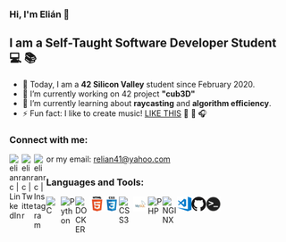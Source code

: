 ### Hi, I'm Elián 👋

## I am a Self-Taught Software Developer Student :computer: :books:
- :pushpin: Today, I am a **42 Silicon Valley** student since February 2020.
- 🔭 I’m currently working on 42 project **"cub3D"**
- 🌱 I’m currently learning about **raycasting** and **algorithm efficiency**.
- ⚡ Fun fact: I like to create music! [LIKE THIS] :musical_keyboard: :guitar: :headphones:

### Connect with me:
[<img align="left" alt="elianrc | LinkedIn" width="22px" src="https://cdn.jsdelivr.net/npm/simple-icons@v3/icons/linkedin.svg" />][linkedin]
[<img align="left" alt="elianrc | Twitter" width="22px" src="https://cdn.jsdelivr.net/npm/simple-icons@v3/icons/twitter.svg" />][twitter]
[<img align="left" alt="elianrc | Instagram" width="22px" src="https://cdn.jsdelivr.net/npm/simple-icons@v3/icons/instagram.svg" />][instagram]
or my email: relian41@yahoo.com
<br />

### Languages and Tools:

<img align="left" alt="C" width="26px" src="https://img.icons8.com/color/48/000000/c-programming.png"/>
<img align="left" alt="Python" width="26px" src="https://img.icons8.com/color/48/000000/python.png"/>
<img align="left" alt="DOCKER" width="26px" src="https://img.icons8.com/color/48/000000/docker.png"/>
<img align="left" alt="HTML5" width="26px" src="https://raw.githubusercontent.com/github/explore/80688e429a7d4ef2fca1e82350fe8e3517d3494d/topics/html/html.png" />
<img align="left" alt="CSS3" width="26px" src="https://raw.githubusercontent.com/github/explore/80688e429a7d4ef2fca1e82350fe8e3517d3494d/topics/css/css.png" />
<img align="left" alt="CSS3" width="26px" src="https://img.icons8.com/color/48/000000/wordpress.png"/>
<img align="left" alt="MySQL" width="26px" src="https://raw.githubusercontent.com/github/explore/80688e429a7d4ef2fca1e82350fe8e3517d3494d/topics/mysql/mysql.png" />
<img align="left" alt="PHP" width="26px" src="https://img.icons8.com/dusk/64/000000/php-logo.png"/>
<img align="left" alt="NGINX" width="26px" src="https://img.icons8.com/color/48/000000/nginx.png"/>
<img align="left" alt="Visual Studio Code" width="26px" src="https://raw.githubusercontent.com/github/explore/80688e429a7d4ef2fca1e82350fe8e3517d3494d/topics/visual-studio-code/visual-studio-code.png" />
<img align="left" alt="GitHub" width="26px" src="https://raw.githubusercontent.com/github/explore/78df643247d429f6cc873026c0622819ad797942/topics/github/github.png" />
<img align="left" alt="Terminal" width="26px" src="https://raw.githubusercontent.com/github/explore/80688e429a7d4ef2fca1e82350fe8e3517d3494d/topics/terminal/terminal.png" />
<!--
**elianrc/elianrc** is a ✨ _special_ ✨ repository because its `README.md` (this file) appears on your GitHub profile.

[LIKE THIS]: https://youtu.be/U_IT0k0unrs
[linkedin]: https://linkedin.com/in/elianrc
[twitter]: https://twitter.com/elianrc_
[instagram]: https://www.instagram.com/elian__rc/
[Email]: relian41@yahoo.com

